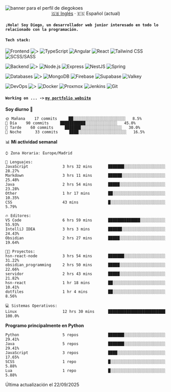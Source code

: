 <picture>
 <source media="(prefers-color-scheme: dark)" srcset="https://i.imgur.com/G5n6xUz.png">
 <source media="(prefers-color-scheme: light)" srcset="https://i.imgur.com/8gLfu4u.png">
 <img alt="banner para el perfil de diegokoes" src="https://i.imgur.com/G5n6xUz.png">
</picture>

<!-- Cambiador de idioma -->
<div align="center">
  <a href="./README.md">🇬🇧 Inglés</a> · <a>🇪🇸 Español (actual)</a>
</div>

#### `¡Hola! Soy Diego, un desarrollador web junior interesado en todo lo relacionado con la programación.`

#### `Tech stack:` 
<!-- Frontend -->
![Frontend   ](https://img.shields.io/badge/Frontend-20232a?style=for-the-badge&logo=terminal&logoColor=white)
![>](https://img.shields.io/badge/%3E-000000?style=for-the-badge&labelColor=000000&color=000000&logoColor=white&labelWidth=20) 
![TypeScript](https://img.shields.io/badge/typescript-3178C6?style=for-the-badge&logo=typescript&logoColor=white)
![Angular](https://img.shields.io/badge/angular-7E22CE?style=for-the-badge&logo=angular&logoColor=white)
![React](https://img.shields.io/badge/react-20232a?style=for-the-badge&logo=react&logoColor=61DAFB)
![Tailwind CSS](https://img.shields.io/badge/tailwindcss-06B6D4?style=for-the-badge&logo=tailwindcss&logoColor=white)
![SCSS/SASS](https://img.shields.io/badge/scss-CC6699?style=for-the-badge&logo=sass&logoColor=white)
<!-- Backend -->
![Backend    ](https://img.shields.io/badge/Backend-20232a?style=for-the-badge&logo=terminal&logoColor=white)
![>](https://img.shields.io/badge/%3E-000000?style=for-the-badge&labelColor=000000&color=000000&logoColor=white&labelWidth=20) 
![Node.js](https://img.shields.io/badge/node.js-339933?style=for-the-badge&logo=nodedotjs&logoColor=white)
![Express](https://img.shields.io/badge/express-000000?style=for-the-badge&logo=express&logoColor=white)
![NestJS](https://img.shields.io/badge/nestjs-E0234E?style=for-the-badge&logo=nestjs&logoColor=white)
![Spring](https://img.shields.io/badge/spring-6DB33F?style=for-the-badge&logo=spring&logoColor=white)
<!-- Databases -->
![Databases  ](https://img.shields.io/badge/BD's-20232a?style=for-the-badge&logo=terminal&logoColor=white)
![>](https://img.shields.io/badge/%3E-000000?style=for-the-badge&labelColor=000000&color=000000&logoColor=white&labelWidth=20) 
![MongoDB](https://img.shields.io/badge/mongodb-4EA94B?style=for-the-badge&logo=mongodb&logoColor=white)
![Firebase](https://img.shields.io/badge/firebase-FFCA28?style=for-the-badge&logo=firebase&logoColor=black)
![Supabase](https://img.shields.io/badge/supabase-3ECF8E?style=for-the-badge&logo=supabase&logoColor=white)
![Valkey](https://img.shields.io/badge/valkey-DC382D?style=for-the-badge&logo=valkey&logoColor=white)
<!-- DevOps -->
![DevOps     ](https://img.shields.io/badge/DevOps-20232a?style=for-the-badge&logo=terminal&logoColor=white)
![>](https://img.shields.io/badge/%3E-000000?style=for-the-badge&labelColor=000000&color=000000&logoColor=white&labelWidth=20) 
![Docker](https://img.shields.io/badge/docker-2496ED?style=for-the-badge&logo=docker&logoColor=white)
![Proxmox](https://img.shields.io/badge/proxmox-e57000?style=for-the-badge&logo=proxmox&logoColor=white)
![Jenkins](https://img.shields.io/badge/jenkins-D24939?style=for-the-badge&logo=jenkins&logoColor=white)
![Git](https://img.shields.io/badge/git-F05032?style=for-the-badge&logo=git&logoColor=white)

#### `Working on ... ->`  [`my portfolio website`](https://github.com/diegokoes/portfolio)


<!--START_SECTION:waka_es-->
**Soy diurno 🐤** 

```text
🌞 Mañana    17 commits     ██░░░░░░░░░░░░░░░░░░░░░░░   8.5% 
🌆 Día    90 commits     ███████████░░░░░░░░░░░░░░   45.0% 
🌃 Tarde    60 commits     ███████░░░░░░░░░░░░░░░░░░   30.0% 
🌙 Noche      33 commits     ████░░░░░░░░░░░░░░░░░░░░░   16.5%

```


📊 **Mi actividad semanal** 

```text
⌚︎ Zona Horaria: Europe/Madrid

💬 Lenguajes: 
JavaScript               3 hrs 32 mins       ███████░░░░░░░░░░░░░░░░░░   28.27% 
Markdown                 3 hrs 11 mins       ██████░░░░░░░░░░░░░░░░░░░   25.48% 
Java                     2 hrs 54 mins       █████░░░░░░░░░░░░░░░░░░░░   23.28% 
Other                    1 hr 17 mins        ██░░░░░░░░░░░░░░░░░░░░░░░   10.35% 
CSS                      43 mins             █░░░░░░░░░░░░░░░░░░░░░░░░   5.79%

🔥 Editores: 
VS Code                  6 hrs 59 mins       ██████████████░░░░░░░░░░░   55.93% 
IntelliJ IDEA            3 hrs 3 mins        ██████░░░░░░░░░░░░░░░░░░░   24.43% 
Obsidian                 2 hrs 27 mins       █████░░░░░░░░░░░░░░░░░░░░   19.64%

🐱‍💻 Proyectos: 
hsn-react-node           3 hrs 54 mins       ███████░░░░░░░░░░░░░░░░░░   31.22% 
obsidian_programming     2 hrs 50 mins       █████░░░░░░░░░░░░░░░░░░░░   22.66% 
servidor                 2 hrs 43 mins       █████░░░░░░░░░░░░░░░░░░░░   21.82% 
hsn-react                1 hr 18 mins        ██░░░░░░░░░░░░░░░░░░░░░░░   10.41% 
dotfiles                 1 hr 4 mins         ██░░░░░░░░░░░░░░░░░░░░░░░   8.56%

💻 Sistemas Operativos: 
Linux                    12 hrs 30 mins      █████████████████████████   100.0%

```

**Programo principalmente en Python** 

```text
Python                   5 repos             ███████░░░░░░░░░░░░░░░░░░   29.41% 
Java                     5 repos             ███████░░░░░░░░░░░░░░░░░░   29.41% 
JavaScript               3 repos             ████░░░░░░░░░░░░░░░░░░░░░   17.65% 
SCSS                     1 repo              █░░░░░░░░░░░░░░░░░░░░░░░░   5.88% 
Lua                      1 repo              █░░░░░░░░░░░░░░░░░░░░░░░░   5.88%

```



 Última actualización el 22/09/2025
<!--END_SECTION:waka_es-->
